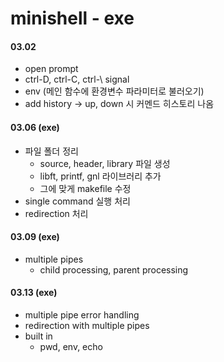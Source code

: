 # minishell - exe

#### 03.02
+ open prompt
+ ctrl-D, ctrl-C, ctrl-\ signal
+ env (메인 함수에 환경변수 파라미터로 불러오기)
+ add history -> up, down 시 커멘드 히스토리 나옴


#### 03.06 (exe)
+ 파일 폴더 정리
    + source, header, library 파일 생성
    + libft, printf, gnl 라이브러리 추가
    + 그에 맞게 makefile 수정
+ single command 실행 처리
+ redirection 처리

#### 03.09 (exe)
+ multiple pipes
    + child processing, parent processing

#### 03.13 (exe)
+ multiple pipe error handling
+ redirection with multiple pipes
+ built in
    + pwd, env, echo
